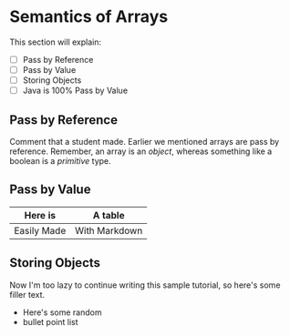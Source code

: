 ﻿# Semantics of Arrays

This section will explain:
 

 - [ ] Pass by Reference
 - [ ] Pass by Value
 - [ ] Storing Objects
 - [ ] Java is 100% Pass by Value

## Pass by Reference
Comment that a student made. 
Earlier we mentioned arrays are pass by reference.  Remember, an array is an *object*, whereas something like a boolean is a *primitive* type.  

## Pass by Value

 
|Here is|A table  |
|--|--|
| Easily Made | With Markdown |


## Storing Objects

Now I'm too lazy to continue writing this sample tutorial, so here's some filler text.

 - Here's some random
 - bullet point list


